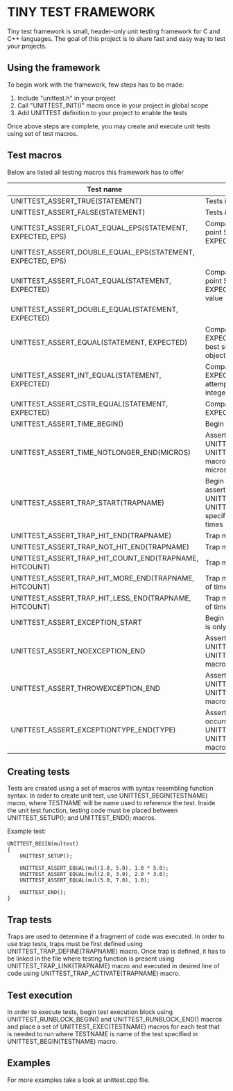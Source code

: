 # TINY TEST FRAMEWORK

Tiny test framework is small, header-only unit testing framework for C and C++ languages.
The goal of this project is to share fast and easy way to test your projects.

## Using the framework

To begin work with the framework, few steps has to be made:

1. Include "unittest.h" in your project
2. Call "UNITTEST_INIT()" macro once in your project in global scope
3. Add UNITTEST definition to your project to enable the tests

Once above steps are complete, you may create and execute unit tests using set of test macros.

## Test macros

Below are listed all testing macros this framework has to offer

Test name                                                            | Description
---------------------------------------------------------------------|-----------------
UNITTEST_ASSERT_TRUE(STATEMENT)                                      | Tests if STATEMENT evaluates to truth.
UNITTEST_ASSERT_FALSE(STATEMENT)                                     | Tests if STATEMENT evaluates to false.
UNITTEST_ASSERT_FLOAT_EQUAL_EPS(STATEMENT, EXPECTED, EPS)            | Compares single or double precision floating point STATEMENT with floating point EXPECTED using specified epsilon value EPS
UNITTEST_ASSERT_DOUBLE_EQUAL_EPS(STATEMENT, EXPECTED, EPS)           |
UNITTEST_ASSERT_FLOAT_EQUAL(STATEMENT, EXPECTED)                     | Compares single or double precision floating point STATEMENT with floating point EXPECTED using default system epsilon value
UNITTEST_ASSERT_DOUBLE_EQUAL(STATEMENT, EXPECTED)                    |
UNITTEST_ASSERT_EQUAL(STATEMENT, EXPECTED)                           | Compares two values STATEMENT and EXPECTED using simple == operator. This is best suited to use with structures and objects.
UNITTEST_ASSERT_INT_EQUAL(STATEMENT, EXPECTED)                       | Compares two values STATEMENT and EXPECTED using simple == operator and attempt to print their values upon failure as integers.
UNITTEST_ASSERT_CSTR_EQUAL(STATEMENT, EXPECTED)                      | Compares two c-strings STATEMENT and EXPECTED
UNITTEST_ASSERT_TIME_BEGIN()                                         | Begin time-based assertion block
UNITTEST_ASSERT_TIME_NOTLONGER_END(MICROS)                           | Asserts that code executed between UNITTEST_ASSERT_TIME_BEGIN and UNITTEST_ASSERT_TIME_NOTLONGER_END macros took no longer than MICROS microseconds
UNITTEST_ASSERT_TRAP_START(TRAPNAME)                                 | Begin trap-based assertion block and later assert that code between UNITTEST_ASSERT_TRAP_START and any of UNITTEST_ASSERT_TRAP_* macros hit specified trap TRAPNAME correct number of times
UNITTEST_ASSERT_TRAP_HIT_END(TRAPNAME)                               | Trap must be hit any number of times
UNITTEST_ASSERT_TRAP_NOT_HIT_END(TRAPNAME)                           | Trap must not be hit
UNITTEST_ASSERT_TRAP_HIT_COUNT_END(TRAPNAME, HITCOUNT)               | Trap must be hit specified number of times
UNITTEST_ASSERT_TRAP_HIT_MORE_END(TRAPNAME, HITCOUNT)                | Trap must be hit more than specified number of times
UNITTEST_ASSERT_TRAP_HIT_LESS_END(TRAPNAME, HITCOUNT)                | Trap must be hit less than specified number of times
UNITTEST_ASSERT_EXCEPTION_START                                      | Begin exception-based assertion block - this is only available when using C++ language
UNITTEST_ASSERT_NOEXCEPTION_END                                      | Assert that no exception occurred between UNITTEST_ASSERT_EXCEPTION_START and UNITTEST_ASSERT_NOEXCEPTION_END macros
UNITTEST_ASSERT_THROWEXCEPTION_END                                   | Assert that any exception occurred between UNITTEST_ASSERT_EXCEPTION_START and UNITTEST_ASSERT_THROWEXCEPTION_END macros
UNITTEST_ASSERT_EXCEPTIONTYPE_END(TYPE)                              | Assert that an exception of TYPE type occurred between UNITTEST_ASSERT_EXCEPTION_START and UNITTEST_ASSERT_THROWEXCEPTION_END macros

## Creating tests

Tests are created using a set of macros with syntax resembling function syntax. In order to create unit test, use UNITTEST_BEGIN(TESTNAME) macro, where TESTNAME will be name used to reference the test.
Inside the unit test function, testing code must be placed between UNITTEST_SETUP(); and UNITTEST_END(); macros.

Example test:

    UNITTEST_BEGIN(multest)
    {
        UNITTEST_SETUP();

        UNITTEST_ASSERT_EQUAL(mul(1.0, 5.0), 1.0 * 5.0);
        UNITTEST_ASSERT_EQUAL(mul(2.0, 3.0), 2.0 * 3.0);
        UNITTEST_ASSERT_EQUAL(mul(5.0, 7.0), 1.0);

        UNITTEST_END();
    }

## Trap tests

Traps are used to determine if a fragment of code was executed. In order to use trap tests, traps must be first defined using UNITTEST_TRAP_DEFINE(TRAPNAME) macro. Once trap is defined, it has to be linked 
in the file where testing function is present using UNITTEST_TRAP_LINK(TRAPNAME) macro and executed in desired line of code using UNITTEST_TRAP_ACTIVATE(TRAPNAME) macro.

## Test execution

In order to execute tests, begin test execution block using UNITTEST_RUNBLOCK_BEGIN() and UNITTEST_RUNBLOCK_END() macros and place a set of UNITTEST_EXEC(TESTNAME) macros for each test that is needed to run 
where TESTNAME is name of the test specified in UNITTEST_BEGIN(TESTNAME) macro.

## Examples

For more examples take a look at unittest.cpp file.
